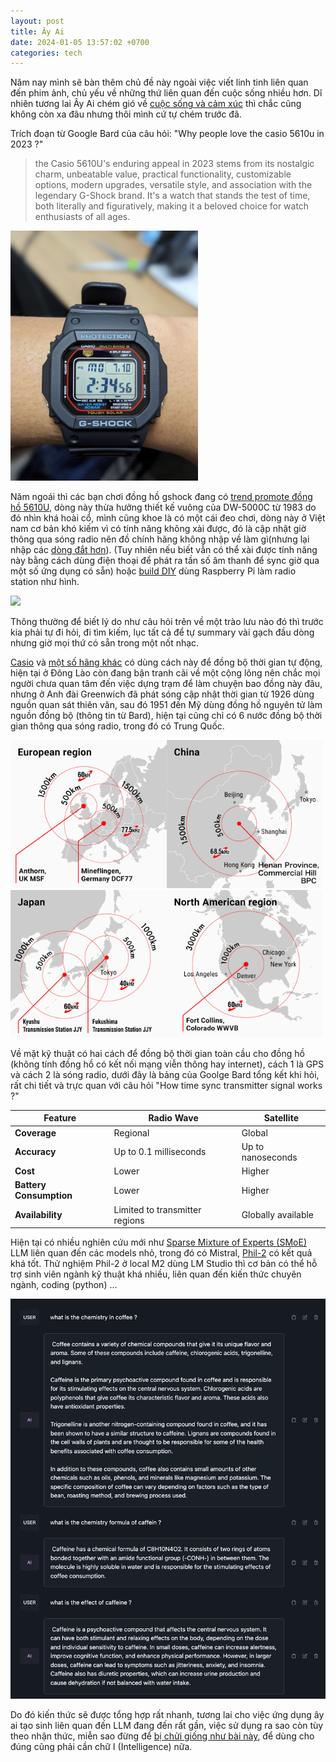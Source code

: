 ```yaml
---
layout: post
title: Ây Ai 
date: 2024-01-05 13:57:02 +0700
categories: tech
---
```


Năm nay mình sẽ bàn thêm chủ đề này ngoài việc viết linh tinh liên quan đến phim ảnh, chủ yếu về những thứ liên quan đến cuộc sống nhiều hơn. Dĩ nhiên tương lai Ây Ai chém gió về [cuộc sống và cảm xúc](https://www.business-standard.com/article/international/google-fires-employee-who-said-its-conversation-ai-is-sentient-has-feeling-122072300483_1.html) thì chắc cũng không còn xa đâu nhưng thôi mình cứ tự chém trước đã. 

Trích đoạn từ Google Bard của câu hỏi: "Why people love the casio 5610u in 2023 ?" 
>the Casio 5610U's enduring appeal in 2023 stems from its nostalgic charm, unbeatable value, practical functionality, customizable options, modern upgrades, versatile style, and association with the legendary G-Shock brand. It's a watch that stands the test of time, both literally and figuratively, making it a beloved choice for watch enthusiasts of all ages.

<img src="https://raw.githubusercontent.com/vdchuyen/chuyen-vn/master/img/gs5610u.jpg" alt="image from reddit" width="300"/>  

Năm ngoái thì các bạn chơi đồng hồ gshock đang có [trend promote đồng hồ 5610U](https://www.reddit.com/r/gshock/search/?q=5610&restrict_sr=1), dòng này thừa hưởng thiết kế vuông của DW-5000C từ 1983 do đó nhìn khá hoài cổ, mình cũng khoe là có một cái đeo chơi, dòng này ở Việt nam cơ bản khó kiếm vì có tính năng không xài được, đó là cập nhật giờ thông qua sóng radio nên đồ chính hãng không nhập về làm gì(nhưng lại nhập các [dòng đắt hơn](https://casio.anhkhue.com/g-shock/GMW-B5000TB-1)). (Tuy nhiên nếu biết vẫn có thể xài được tính năng này bằng cách dùng điện thoại để phát ra tần số âm thanh để sync giờ qua một số ứng dụng có sẵn) hoặc [build DIY](https://github.com/hzeller/txtempus) dùng Raspberry Pi làm radio station như hình. 

<img src="https://raw.githubusercontent.com/hzeller/txtempus/master/img/nightstand.jpg" width="300"/>

Thông thường để biết lý do như câu hỏi trên về một trào lưu nào đó thì trước kia phải tự đi hỏi, đi tìm kiếm, lục tất cả để tự summary vài gạch đầu dòng nhưng giờ mọi thứ có sẵn trong một nốt nhạc. 

[Casio](https://gshock.casio.com/intl/technology/radio/) và [một số hãng khác](https://www.junghans.de/en/collection/watches/junghans-max-bill-mega/max-bill-mega-solar/59202302?c=26) có dùng cách này để đồng bộ thời gian tự động, hiện tại ở Đông Lào còn đang bận tranh cãi về một cộng lông nên chắc mọi người chưa quan tâm đến việc dựng trạm để làm chuyện bao đồng này đâu, nhưng ở Anh đài Greenwich đã phát sóng cập nhật thời gian từ 1926 dùng nguồn quan sát thiên văn, sau đó 1951 đến Mỹ dùng đồng hồ nguyên tử làm nguồn đồng bộ (thông tin từ Bard), hiện tại cũng chỉ có 6 nước đồng bộ thời gian thông qua sóng radio, trong đó có Trung Quốc. 

<img src="https://raw.githubusercontent.com/vdchuyen/chuyen-vn/master/img/time-eu.png" width="250"/><img src="https://raw.githubusercontent.com/vdchuyen/chuyen-vn/master/img/time-bpc.png" width="250"/><img src="https://raw.githubusercontent.com/vdchuyen/chuyen-vn/master/img/time-jp.png" width="250"/><img src="https://raw.githubusercontent.com/vdchuyen/chuyen-vn/master/img/time-us.png" width="250"/>

Về mặt kỹ thuật có hai cách để đồng bộ thời gian toàn cầu cho đồng hồ (không tính đồng hồ có kết nối mạng viễn thông hay internet), cách 1 là GPS và cách 2 là sóng radio, dưới đây là bảng của Goolge Bard tổng kết khi hỏi, rất chi tiết và trực quan với câu hỏi "How time sync transmitter signal works ?"

| Feature	| Radio Wave |	Satellite|
|----|----|----|
|**Coverage**|	Regional	|Global|
|**Accuracy**|	Up to 0.1 milliseconds	|Up to nanoseconds|
|**Cost**	|Lower|	Higher|
|**Battery Consumption**|	Lower|	Higher|
|**Availability**	|Limited to transmitter regions	|Globally available|

Hiện tại có nhiều nghiên cứu mới như [Sparse Mixture of Experts (SMoE)](https://arxiv.org/abs/2401.04088) LLM liên quan đến các models nhỏ, trong đó có Mistral, [Phil-2](https://huggingface.co/microsoft/phi-2) có kết quả khá tốt. Thử nghiệm Phil-2 ở local M2 dùng LM Studio thì cơ bản có thể hỗ trợ sinh viên ngành kỹ thuật khá nhiều, liên quan đến kiến thức chuyên ngành, coding (python) ...

<img src="https://raw.githubusercontent.com/vdchuyen/chuyen-vn/master/img/lmstudio-phil2.png" />

Do đó kiến thức sẽ được tổng hợp rất nhanh, tương lai cho việc ứng dụng ây ai tạo sinh liên quan đến LLM đang đến rất gần, việc sử dụng ra sao còn tùy theo nhận thức, miễn sao đừng để [bị chửi giống như bài này](https://daniel.haxx.se/blog/2024/01/02/the-i-in-llm-stands-for-intelligence/), để dùng cho đúng cũng phải cần chữ I (Intelligence) nữa. 



